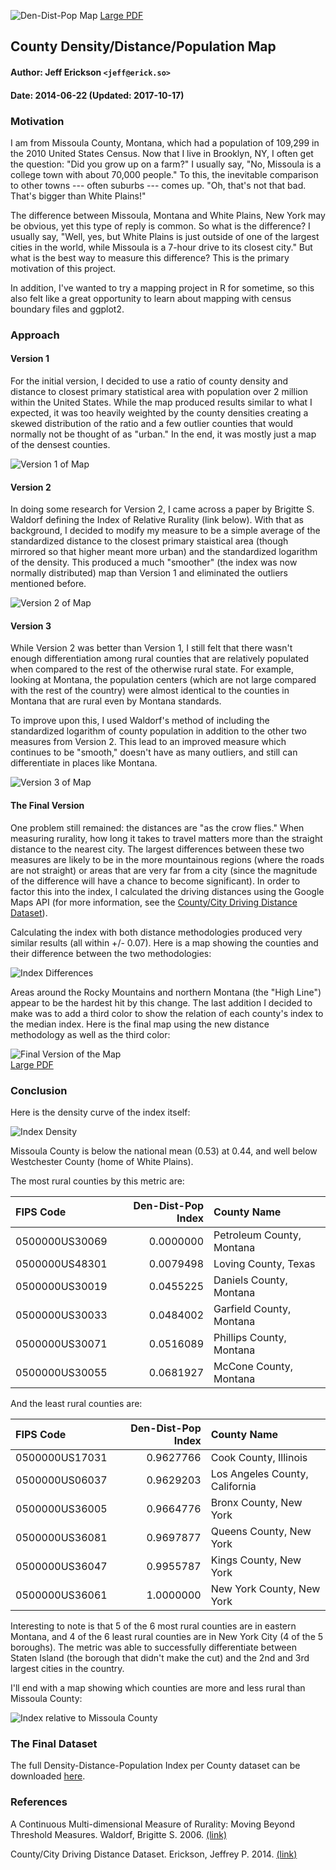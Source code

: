 ![Den-Dist-Pop Map](https://raw.githubusercontent.com/jefferickson/county-dendist-map/master/map_output/map.final.png)
[Large PDF](https://raw.githubusercontent.com/jefferickson/county-dendist-map/master/map_output/map.final.pdf)

## County Density/Distance/Population Map

#### Author: Jeff Erickson `<jeff@erick.so>`
#### Date: 2014-06-22 (Updated: 2017-10-17)

### Motivation

I am from Missoula County, Montana, which had a population of 109,299 in the 2010 United States Census. Now that I live in Brooklyn, NY, I often get the question: "Did you grow up on a farm?" I usually say, "No, Missoula is a college town with about 70,000 people." To this, the inevitable comparison to other towns --- often suburbs --- comes up. "Oh, that's not that bad. That's bigger than White Plains!"

The difference between Missoula, Montana and White Plains, New York may be obvious, yet this type of reply is common. So what is the difference? I usually say, "Well, yes, but White Plains is just outside of one of the largest cities in the world, while Missoula is a 7-hour drive to its closest city." But what is the best way to measure this difference? This is the primary motivation of this project.

In addition, I've wanted to try a mapping project in R for sometime, so this also felt like a great opportunity to learn about mapping with census boundary files and ggplot2.

### Approach

#### Version 1

For the initial version, I decided to use a ratio of county density and distance to closest primary statistical area with population over 2 million within the United States. While the map produced results similar to what I expected, it was too heavily weighted by the county densities creating a skewed distribution of the ratio and a few outlier counties that would normally not be thought of as "urban." In the end, it was mostly just a map of the densest counties.

![Version 1 of Map](https://raw.githubusercontent.com/jefferickson/county-dendist-map/master/map_output/map.v1.png)

#### Version 2

In doing some research for Version 2, I came across a paper by Brigitte S. Waldorf defining the Index of Relative Rurality (link below). With that as background, I decided to modify my measure to be a simple average of the standardized distance to the closest primary staistical area (though mirrored so that higher meant more urban) and the standardized logarithm of the density. This produced a much "smoother" (the index was now normally distributed) map than Version 1 and eliminated the outliers mentioned before.

![Version 2 of Map](https://raw.githubusercontent.com/jefferickson/county-dendist-map/master/map_output/map.v2.png)

#### Version 3

While Version 2 was better than Version 1, I still felt that there wasn't enough differentiation among rural counties that are relatively populated when compared to the rest of the otherwise rural state. For example, looking at Montana, the population centers (which are not large compared with the rest of the country) were almost identical to the counties in Montana that are rural even by Montana standards.

To improve upon this, I used Waldorf's method of including the standardized logarithm of county population in addition to the other two measures from Version 2. This lead to an improved measure which continues to be "smooth," doesn't have as many outliers, and still can differentiate in places like Montana. 

![Version 3 of Map](https://raw.githubusercontent.com/jefferickson/county-dendist-map/master/map_output/map.v3.png)  

#### The Final Version

One problem still remained: the distances are "as the crow flies." When measuring rurality, how long it takes to travel matters more than the straight distance to the nearest city. The largest differences between these two measures are likely to be in the more mountainous regions (where the roads are not straight) or areas that are very far from a city (since the magnitude of the difference will have a chance to become significant). In order to factor this into the index, I calculated the driving distances using the Google Maps API (for more information, see the [County/City Driving Distance Dataset](https://github.com/jefferickson/county-city-driving-dist)).

Calculating the index with both distance methodologies produced very similar results (all within +/- 0.07). Here is a map showing the counties and their difference between the two methodologies:

![Index Differences](https://raw.githubusercontent.com/jefferickson/county-dendist-map/master/map_output/index.diff.png)

Areas around the Rocky Mountains and northern Montana (the "High Line") appear to be the hardest hit by this change. The last addition I decided to make was to add a third color to show the relation of each county's index to the median index. Here is the final map using the new distance methodology as well as the third color:

![Final Version of the Map](https://raw.githubusercontent.com/jefferickson/county-dendist-map/master/map_output/map.final.png)  
[Large PDF](https://raw.githubusercontent.com/jefferickson/county-dendist-map/master/map_output/map.final.pdf)

### Conclusion

Here is the density curve of the index itself:

![Index Density](https://raw.githubusercontent.com/jefferickson/county-dendist-map/master/map_output/index.density.png)

Missoula County is below the national mean (0.53) at 0.44, and well below Westchester County (home of White Plains).

The most rural counties by this metric are:

|FIPS Code      | Den-Dist-Pop Index     |County Name               |
|:--------------|-----------------------:|:-------------------------|
|0500000US30069 |               0.0000000|Petroleum County, Montana |
|0500000US48301 |               0.0079498|Loving County, Texas      |
|0500000US30019 |               0.0455225|Daniels County, Montana   |
|0500000US30033 |               0.0484002|Garfield County, Montana  |
|0500000US30071 |               0.0516089|Phillips County, Montana  |
|0500000US30055 |               0.0681927|McCone County, Montana    |

And the least rural counties are:

|FIPS Code      | Den-Dist-Pop Index     |County Name                    |
|:--------------|-----------------------:|:------------------------------|
|0500000US17031 |               0.9627766|Cook County, Illinois          |
|0500000US06037 |               0.9629203|Los Angeles County, California |
|0500000US36005 |               0.9664776|Bronx County, New York         |
|0500000US36081 |               0.9697877|Queens County, New York        |
|0500000US36047 |               0.9955787|Kings County, New York         |
|0500000US36061 |               1.0000000|New York County, New York      |

Interesting to note is that 5 of the 6 most rural counties are in eastern Montana, and 4 of the 6 least rural counties are in New York City (4 of the 5 boroughs). The metric was able to successfully differentiate between Staten Island (the borough that didn't make the cut) and the 2nd and 3rd largest cities in the country.

I'll end with a map showing which counties are more and less rural than Missoula County:

![Index relative to Missoula County](https://raw.githubusercontent.com/jefferickson/county-dendist-map/master/map_output/map.rel.missoula.png)

### The Final Dataset

The full Density-Distance-Population Index per County dataset can be downloaded [here](https://raw.githubusercontent.com/jefferickson/county-dendist-map/master/datasets/density_distance_population_index_erickson2014.csv).

### References

A Continuous Multi-dimensional Measure of Rurality: Moving Beyond Threshold Measures. Waldorf, Brigitte S. 2006. [(link)](http://purl.umn.edu/21383)

County/City Driving Distance Dataset. Erickson, Jeffrey P. 2014. [(link)](https://github.com/jefferickson/county-city-driving-dist)
